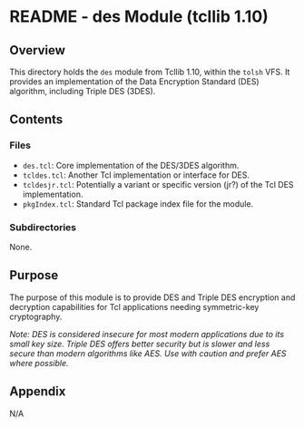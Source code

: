 # README - des Module (tcllib 1.10)

## Overview

This directory holds the `des` module from Tcllib 1.10, within the `tolsh` VFS. It provides an implementation of the Data Encryption Standard (DES) algorithm, including Triple DES (3DES).

## Contents

### Files

- `des.tcl`: Core implementation of the DES/3DES algorithm.
- `tcldes.tcl`: Another Tcl implementation or interface for DES.
- `tcldesjr.tcl`: Potentially a variant or specific version (jr?) of the Tcl DES implementation.
- `pkgIndex.tcl`: Standard Tcl package index file for the module.

### Subdirectories

None.

## Purpose

The purpose of this module is to provide DES and Triple DES encryption and decryption capabilities for Tcl applications needing symmetric-key cryptography.

*Note: DES is considered insecure for most modern applications due to its small key size. Triple DES offers better security but is slower and less secure than modern algorithms like AES. Use with caution and prefer AES where possible.* 

## Appendix

N/A 